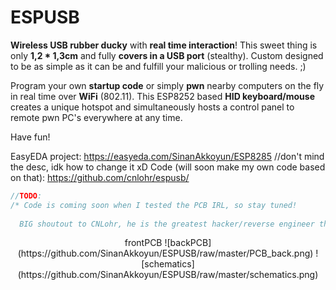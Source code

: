 # ESPUSB
<b>Wireless USB rubber ducky</b> with <b>real time interaction</b>!
This sweet thing is only <b>1,2 * 1,3cm</b> and fully <b>covers in a USB port</b> (stealthy).
Custom designed to be as simple as it can be and fulfill your malicious or trolling needs. ;)

Program your own <b>startup code</b> or simply <b>pwn</b> nearby computers on the fly in real time over <b>WiFi</b> (802.11). This ESP8252 based <b>HID keyboard/mouse</b> creates a unique hotspot and simultaneously hosts a control panel to remote pwn PC's everywhere at any time.

Have fun!

EasyEDA project: https://easyeda.com/SinanAkkoyun/ESP8285 //don't mind the desc, idk how to change it xD
Code (will soon make my own code based on that): https://github.com/cnlohr/espusb/

```js
//TODO:
/* Code is coming soon when I tested the PCB IRL, so stay tuned!
  
  BIG shoutout to CNLohr, he is the greatest hacker/reverse engineer that I know from YouTube, he hardcoded the whole USB HID stack himself, the ESP does not natively support USB protocols! */
```

<p align="center">
<img a="https://github.com/SinanAkkoyun/ESPUSB/raw/master/PCB_front2.png">frontPCB</img>
![backPCB](https://github.com/SinanAkkoyun/ESPUSB/raw/master/PCB_back.png)
![schematics](https://github.com/SinanAkkoyun/ESPUSB/raw/master/schematics.png)
</p>
